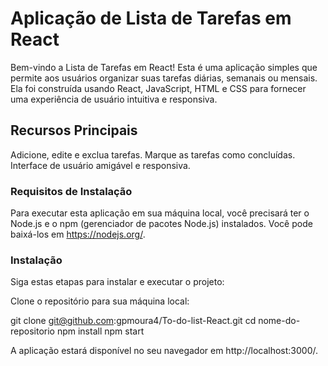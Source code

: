 # Aplicação de Lista de Tarefas em React

Bem-vindo a Lista de Tarefas em React! 
Esta é uma aplicação simples que permite aos usuários organizar suas tarefas diárias, semanais ou mensais. Ela foi construída usando React, JavaScript, HTML e CSS para fornecer uma experiência de usuário intuitiva e responsiva.

## Recursos Principais

Adicione, edite e exclua tarefas.
Marque as tarefas como concluídas.
Interface de usuário amigável e responsiva.

### Requisitos de Instalação

Para executar esta aplicação em sua máquina local, você precisará ter o Node.js e o npm (gerenciador de pacotes Node.js) instalados. Você pode baixá-los em https://nodejs.org/.

### Instalação

Siga estas etapas para instalar e executar o projeto:

Clone o repositório para sua máquina local:

git clone git@github.com:gpmoura4/To-do-list-React.git
cd nome-do-repositorio
npm install
npm start

A aplicação estará disponível no seu navegador em http://localhost:3000/.


